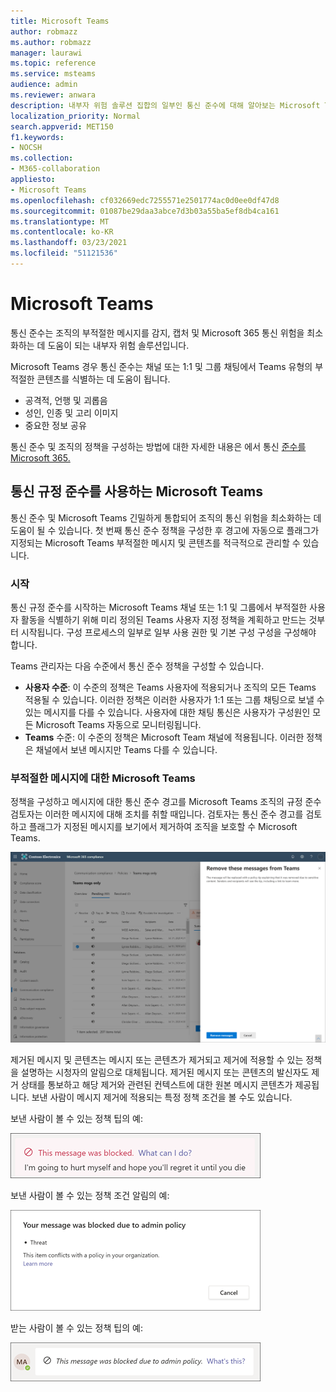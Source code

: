 ```yaml
---
title: Microsoft Teams
author: robmazz
ms.author: robmazz
manager: laurawi
ms.topic: reference
ms.service: msteams
audience: admin
ms.reviewer: anwara
description: 내부자 위험 솔루션 집합의 일부인 통신 준수에 대해 알아보는 Microsoft Teams 관점에서 알아보십시오(M365 통신 준수 기능의 일부입니다).
localization_priority: Normal
search.appverid: MET150
f1.keywords:
- NOCSH
ms.collection:
- M365-collaboration
appliesto:
- Microsoft Teams
ms.openlocfilehash: cf032669edc7255571e2501774ac0d0ee0df47d8
ms.sourcegitcommit: 01087be29daa3abce7d3b03a55ba5ef8db4ca161
ms.translationtype: MT
ms.contentlocale: ko-KR
ms.lasthandoff: 03/23/2021
ms.locfileid: "51121536"
---
```

# <a name="communication-compliance-with-microsoft-teams"></a>Microsoft Teams

통신 준수는 조직의 부적절한 메시지를 감지, 캡처 및 Microsoft 365 통신 위험을 최소화하는 데 도움이 되는 내부자 위험 솔루션입니다.

Microsoft Teams 경우 통신 준수는 채널 [](/microsoft-365/compliance/communication-compliance-feature-reference) 또는 1:1 및 그룹 채팅에서 Teams 유형의 부적절한 콘텐츠를 식별하는 데 도움이 됩니다.

- 공격적, 언행 및 괴롭음
- 성인, 인종 및 고리 이미지
- 중요한 정보 공유

통신 준수 및 조직의 정책을 구성하는 방법에 대한 자세한 내용은 에서 통신 [준수를 Microsoft 365.](/microsoft-365/compliance/communication-compliance)

## <a name="how-to-use-communication-compliance-in-microsoft-teams"></a>통신 규정 준수를 사용하는 Microsoft Teams

통신 준수 및 Microsoft Teams 긴밀하게 통합되어 조직의 통신 위험을 최소화하는 데 도움이 될 수 있습니다. 첫 번째 통신 준수 정책을 구성한 후 경고에 자동으로 플래그가 지정되는 Microsoft Teams 부적절한 메시지 및 콘텐츠를 적극적으로 관리할 수 있습니다.

### <a name="getting-started"></a>시작

통신 규정 준수를 시작하는 Microsoft Teams 채널 또는 [](/microsoft-365/compliance/communication-compliance-plan) 1:1 및 그룹에서 부적절한 사용자 활동을 식별하기 위해 미리 정의된 Teams 사용자 지정 정책을 계획하고 만드는 것부터 시작됩니다. 구성 프로세스의 일부로 일부 [](/microsoft-365/compliance/communication-compliance-configure) 사용 권한 및 기본 구성 구성을 구성해야 합니다.

Teams 관리자는 다음 수준에서 통신 준수 정책을 구성할 수 있습니다.

- **사용자 수준**: 이 수준의 정책은 Teams 사용자에 적용되거나 조직의 모든 Teams 적용될 수 있습니다. 이러한 정책은 이러한 사용자가 1:1 또는 그룹 채팅으로 보낼 수 있는 메시지를 다를 수 있습니다. 사용자에 대한 채팅 통신은 사용자가 구성원인 모든 Microsoft Teams 자동으로 모니터링됩니다.
- **Teams** 수준: 이 수준의 정책은 Microsoft Team 채널에 적용됩니다. 이러한 정책은 채널에서 보낸 메시지만 Teams 다를 수 있습니다.

### <a name="act-on-inappropriate-messages-in-microsoft-teams"></a>부적절한 메시지에 대한 Microsoft Teams

정책을 구성하고 메시지에 대한 통신 준수 경고를 Microsoft Teams 조직의 규정 준수 검토자는 이러한 메시지에 대해 조치를 취할 때입니다. 검토자는 통신 준수 경고를 검토하고 플래그가 지정된 메시지를 보기에서 제거하여 조직을 보호할 수 Microsoft Teams.

![메시지 제거 Teams](./media/communication-compliance-remove-teams-message.png)

제거된 메시지 및 콘텐츠는 메시지 또는 콘텐츠가 제거되고 제거에 적용할 수 있는 정책을 설명하는 시청자의 알림으로 대체됩니다. 제거된 메시지 또는 콘텐츠의 발신자도 제거 상태를 통보하고 해당 제거와 관련된 컨텍스트에 대한 원본 메시지 콘텐츠가 제공됩니다. 보낸 사람이 메시지 제거에 적용되는 특정 정책 조건을 볼 수도 있습니다.

보낸 사람이 볼 수 있는 정책 팁의 예:

![보낸 사람에 대한 정책 팁](./media/communication-compliance-warning-1.png)

보낸 사람이 볼 수 있는 정책 조건 알림의 예:

![보낸 사람에 대한 정책 조건 정보](./media/communication-compliance-warning-2.png)

받는 사람이 볼 수 있는 정책 팁의 예:

![받는 사람에 대한 정책 팁](./media/communication-compliance-warning-3.png)
